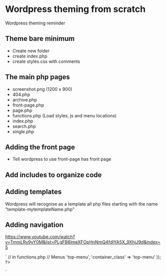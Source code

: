 # Wordpress theming from scratch

Wordpress theming reminder

## Theme bare minimum
- Create new folder
- create index.php
- create styles.css with comments

## The main php pages
- screenshot.png (1200 x 900)
- 404.php
- archive.php
- front-page.php
- page.php
- functions.php (Load styles, js and menu locations)
- index.php
- search.php
- single.php

## Adding the front page
- Tell wordpress to use front-page has front page

## Add includes to organize code

## Adding templates

Wordpress will recognise as a template all php files starting with the name "template-mytemplateName.php"

## Adding navigation
https://www.youtube.com/watch?v=TmmLRv9yY0M&list=PLgFB6lmeXFOpHnNmQ4fdIYA5X_9XhjJ9d&index=5

`
    // in functions.php
    // Menus
    <?php
        wp_nav_menu(array(
            'theme_location' => 'top-menu',
            'container_class' => 'top-menu'
        ));
    ?>

`